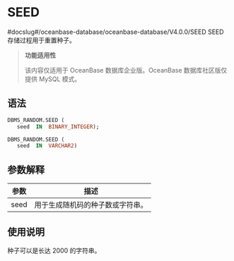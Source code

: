 SEED 
=========================
#docslug#/oceanbase-database/oceanbase-database/V4.0.0/SEED
SEED 存储过程用于重置种子。

>**功能适用性**
>
>该内容仅适用于 OceanBase 数据库企业版。OceanBase 数据库社区版仅提供 MySQL 模式。

语法 
-----------

```sql
DBMS_RANDOM.SEED (
   seed  IN  BINARY_INTEGER);

DBMS_RANDOM.SEED (
   seed  IN  VARCHAR2)
```



参数解释 
-------------



| **参数** |      **描述**      |
|--------|------------------|
| seed   | 用于生成随机码的种子数或字符串。 |



使用说明 
-------------

种子可以是长达 2000 的字符串。
